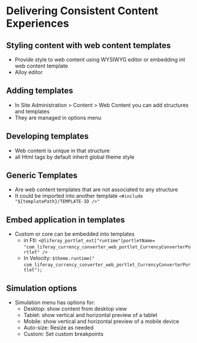 # Delivering Consistent Content Experiences

## Styling content with web content templates
- Provide style to web content using WYSIWYG editor or embedding int web 
content template
- Alloy editor
## Adding templates
- In Site Administration > Content > Web Content you can add structures 
and templates
- They are managed in options menu
## Developing templates
- Web content is unique in that structure
- all Html tags by default inherit global theme style
## Generic Templates
- Are web content templates that are not associated to any structure
- It could be imported into another template 
`<#include "${templatePath}/TEMPLATE-ID />"`
## Embed application in templates
- Custom or core can be embedded into templates
    - in Ftl: `<@liferay_portlet_ext["runtime"]portletName=`
    `"com_liferay_currency_converter_web_portlet_CurrencyConverterPortlet" />`
    - In Velocity: `$theme.runtime("`
    `com_liferay_currency_converter_web_portlet_CurrencyConverterPortlet");`
## Simulation options
- Simulation menu has options for:
    - Desktop: show content from desktop view
    - Tablet: show vertical and horizontal preview of a tablet
    - Mobile: show vertical and horizontal preview of a mobile device
    - Auto-size: Resize as needed
    - Custom: Set custom breakpoints